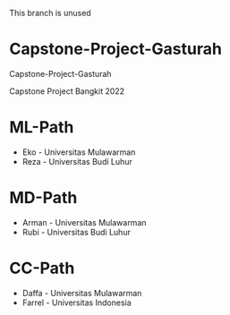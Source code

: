 This branch is unused
# Capstone-Project-Gasturah
Capstone-Project-Gasturah 

Capstone Project Bangkit 2022

# ML-Path
- Eko   - Universitas Mulawarman 
- Reza  - Universitas Budi Luhur

# MD-Path
- Arman	- Universitas Mulawarman
- Rubi	- Universitas Budi Luhur

# CC-Path
- Daffa	- Universitas Mulawarman
- Farrel	- Universitas Indonesia


